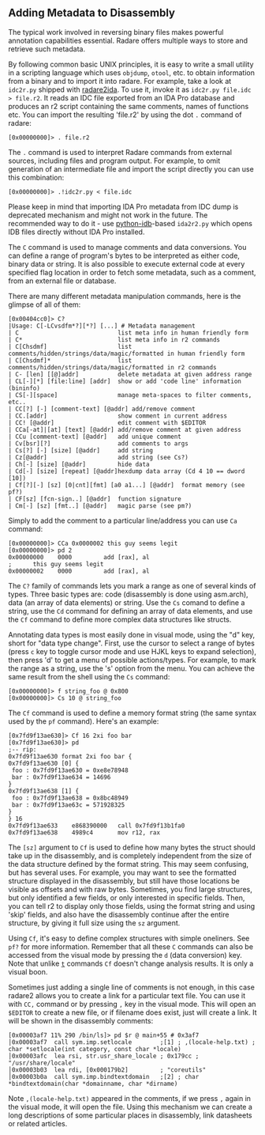 ## Adding Metadata to Disassembly

The typical work involved in reversing binary files makes powerful annotation capabilities essential.
Radare offers multiple ways to store and retrieve such metadata.

By following common basic UNIX principles, it is easy to write a small utility in a scripting language which uses `objdump`, `otool`, etc. to obtain information from a binary and to import it into radare. For example, take a look at `idc2r.py` shipped with [radare2ida](https://github.com/radare/radare2ida). To use it, invoke it as `idc2r.py file.idc > file.r2`. It reads an IDC file exported from an IDA Pro database and produces an r2 script containing the same comments, names of functions etc. You can import the resulting 'file.r2' by using the dot `.` command of radare:
```
[0x00000000]> . file.r2
```
The `.` command is used to interpret Radare commands from external sources, including files and program output. For example, to omit generation of an intermediate file and import the script directly you can use this combination:
```
[0x00000000]> .!idc2r.py < file.idc
```

Please keep in mind that importing IDA Pro metadata from IDC dump is deprecated mechanism and might
not work in the future. The recommended way to do it - use [python-idb](https://github.com/williballenthin/python-idb)-based `ida2r2.py` which
opens IDB files directly without IDA Pro installed.

The `C` command is used to manage comments and data conversions. You can define a range of program's bytes to be interpreted as either code, binary data or string. It is also possible to execute external code at every specified flag location in order to fetch some metadata, such as a comment, from an external file or database.

There are many different metadata manipulation commands, here is the glimpse of all of them:

```
[0x00404cc0]> C?
|Usage: C[-LCvsdfm*?][*?] [...] # Metadata management
| C                            list meta info in human friendly form
| C*                           list meta info in r2 commands
| C[Chsdmf]                    list comments/hidden/strings/data/magic/formatted in human friendly form
| C[Chsdmf]*                   list comments/hidden/strings/data/magic/formatted in r2 commands
| C- [len] [[@]addr]           delete metadata at given address range
| CL[-][*] [file:line] [addr]  show or add 'code line' information (bininfo)
| CS[-][space]                 manage meta-spaces to filter comments, etc..
| CC[?] [-] [comment-text] [@addr] add/remove comment
| CC.[addr]                    show comment in current address
| CC! [@addr]                  edit comment with $EDITOR
| CCa[-at]|[at] [text] [@addr] add/remove comment at given address
| CCu [comment-text] [@addr]   add unique comment
| Cv[bsr][?]                   add comments to args
| Cs[?] [-] [size] [@addr]     add string
| Cz[@addr]                    add string (see Cs?)
| Ch[-] [size] [@addr]         hide data
| Cd[-] [size] [repeat] [@addr]hexdump data array (Cd 4 10 == dword [10])
| Cf[?][-] [sz] [0|cnt][fmt] [a0 a1...] [@addr]  format memory (see pf?)
| CF[sz] [fcn-sign..] [@addr]  function signature
| Cm[-] [sz] [fmt..] [@addr]   magic parse (see pm?)
```

Simply to add the comment to a particular line/address you can use `Ca` command:

```
[0x00000000]> CCa 0x0000002 this guy seems legit
[0x00000000]> pd 2
0x00000000    0000         add [rax], al
;      this guy seems legit
0x00000002    0000         add [rax], al
```

The `C?` family of commands lets you mark a range as one of several kinds of types. Three basic types are: code (disassembly is done using asm.arch), data (an array of data elements) or string. Use the `Cs` comand to define a string, use the `Cd` command for defining an array of data elements, and use the `Cf` command to define more complex data structures like structs.

Annotating data types is most easily done in visual mode, using the "d" key, short for "data type change". First, use the cursor to select a range of bytes (press `c` key to toggle cursor mode and use HJKL keys to expand selection), then press 'd' to get a menu of possible actions/types. For example, to mark the range as a string, use the 's' option from the menu. You can achieve the same result from the shell using the `Cs` command:

```
[0x00000000]> f string_foo @ 0x800
[0x00000000]> Cs 10 @ string_foo
```

The `Cf` command is used to define a memory format string (the same syntax used by the `pf` command). Here's an example:

```
[0x7fd9f13ae630]> Cf 16 2xi foo bar
[0x7fd9f13ae630]> pd
;-- rip:
0x7fd9f13ae630 format 2xi foo bar {
0x7fd9f13ae630 [0] {
 foo : 0x7fd9f13ae630 = 0xe8e78948
 bar : 0x7fd9f13ae634 = 14696
}
0x7fd9f13ae638 [1] {
 foo : 0x7fd9f13ae638 = 0x8bc48949
 bar : 0x7fd9f13ae63c = 571928325
}
} 16
0x7fd9f13ae633    e868390000   call 0x7fd9f13b1fa0
0x7fd9f13ae638    4989c4       mov r12, rax
```

The `[sz]` argument to `Cf` is used to define how many bytes the struct should take up in the disassembly, and is completely independent from the size of the data structure defined by the format string. This may seem confusing, but has several uses. For example, you may want to see the formatted structure displayed in the disassembly, but still have those locations be visible as offsets and with raw bytes. Sometimes, you find large structures, but only identified a few fields, or only interested in specific fields. Then, you can tell r2 to display only those fields, using the format string and using 'skip' fields, and also have the disassembly continue after the entire structure, by giving it full size using the `sz` argument.

Using `Cf`, it's easy to define complex structures with simple oneliners. See `pf?` for more information.
Remember that all these `C` commands can also be accessed from the visual mode by pressing the `d` (data conversion) key.
Note that unlike [`t`](../analysis/types.md) commands `Cf` doesn't change analysis results. It is only
a visual boon.

Sometimes just adding a single line of comments is not enough, in this case radare2 allows you to
create a link for a particular text file. You can use it with `CC,` command or by pressing `,` key in
the visual mode. This will open an `$EDITOR` to create a new file, or if filename does exist, just
will create a link. It will be shown in the disassembly comments:

```
[0x00003af7 11% 290 /bin/ls]> pd $r @ main+55 # 0x3af7
│0x00003af7  call sym.imp.setlocale        ;[1] ; ,(locale-help.txt) ; char *setlocale(int category, const char *locale)
│0x00003afc  lea rsi, str.usr_share_locale ; 0x179cc ; "/usr/share/locale"
│0x00003b03  lea rdi, [0x000179b2]         ; "coreutils"
│0x00003b0a  call sym.imp.bindtextdomain   ;[2] ; char *bindtextdomain(char *domainname, char *dirname)
```

Note `,(locale-help.txt)` appeared in the comments, if we press `,` again in the visual mode, it
will open the file. Using this mechanism we can create a long descriptions of some particular places
in disassembly, link datasheets or related articles.

